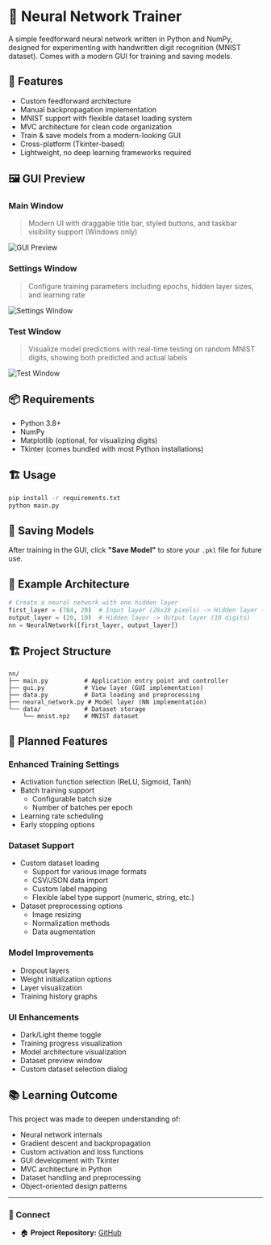 # 🧠 Neural Network Trainer

A simple feedforward neural network written in Python and NumPy, designed for experimenting with handwritten digit recognition (MNIST dataset). Comes with a modern GUI for training and saving models.

## 🚀 Features
- Custom feedforward architecture
- Manual backpropagation implementation
- MNIST support with flexible dataset loading system
- MVC architecture for clean code organization
- Train & save models from a modern-looking GUI
- Cross-platform (Tkinter-based)
- Lightweight, no deep learning frameworks required

## 🖼️ GUI Preview

### Main Window
> Modern UI with draggable title bar, styled buttons, and taskbar visibility support (Windows only)

![GUI Preview](https://github.com/user-attachments/assets/c9b6224c-1c44-40c3-ad01-875090b3afd6)

### Settings Window
> Configure training parameters including epochs, hidden layer sizes, and learning rate

![Settings Window](path/to/settings_window.png)

### Test Window
> Visualize model predictions with real-time testing on random MNIST digits, showing both predicted and actual labels

![Test Window](path/to/test_window.png)

## 📦 Requirements

- Python 3.8+
- NumPy
- Matplotlib (optional, for visualizing digits)
- Tkinter (comes bundled with most Python installations)

## 🏗️ Usage

```bash
pip install -r requirements.txt
python main.py
```

## 💾 Saving Models

After training in the GUI, click **"Save Model"** to store your `.pkl` file for future use.

## 🧪 Example Architecture

```python
# Create a neural network with one hidden layer
first_layer = (784, 20)  # Input layer (28x28 pixels) -> Hidden layer (20 neurons)
output_layer = (20, 10)  # Hidden layer -> Output layer (10 digits)
nn = NeuralNetwork([first_layer, output_layer])
```

## 🏗️ Project Structure

```
nn/
├── main.py          # Application entry point and controller
├── gui.py           # View layer (GUI implementation)
├── data.py          # Data loading and preprocessing
├── neural_network.py # Model layer (NN implementation)
└── data/            # Dataset storage
    └── mnist.npz    # MNIST dataset
```

## 🔮 Planned Features

### Enhanced Training Settings
- Activation function selection (ReLU, Sigmoid, Tanh)
- Batch training support
  - Configurable batch size
  - Number of batches per epoch
- Learning rate scheduling
- Early stopping options

### Dataset Support
- Custom dataset loading
  - Support for various image formats
  - CSV/JSON data import
  - Custom label mapping
  - Flexible label type support (numeric, string, etc.)
- Dataset preprocessing options
  - Image resizing
  - Normalization methods
  - Data augmentation

### Model Improvements
- Dropout layers
- Weight initialization options
- Layer visualization
- Training history graphs

### UI Enhancements
- Dark/Light theme toggle
- Training progress visualization
- Model architecture visualization
- Dataset preview window
- Custom dataset selection dialog

## 📚 Learning Outcome

This project was made to deepen understanding of:
- Neural network internals
- Gradient descent and backpropagation
- Custom activation and loss functions
- GUI development with Tkinter
- MVC architecture in Python
- Dataset handling and preprocessing
- Object-oriented design patterns

---

### 🔗 Connect
- 🏠 **Project Repository:** [GitHub](https://github.com/wilfre-oss/NN)

